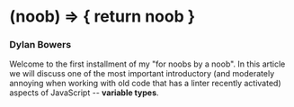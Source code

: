 # (noob) => { return noob }
### Dylan Bowers

Welcome to the first installment of my "for noobs by a noob". In this article we will discuss one of the most important introductory (and moderately annoying when working with old code that has a linter recently activated) aspects of JavaScript -- **variable types**.

